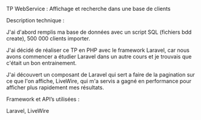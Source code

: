 TP WebService : Affichage et recherche dans une base de clients


Description technique :

J'ai d'abord remplis ma base de données avec un script SQL (fichiers bdd create), 500 000 clients importer.

J'ai décidé de réaliser ce TP en PHP avec le framework Laravel, car nous avons commencer a étudier Laravel dans un autre cours et je trouvais que c'était un bon entrainement.

J'ai découvert un composant de Laravel qui sert a faire de la pagination sur ce que l'on affiche, LiveWire, qui m'a servis a gagné en performance pour afficher plus rapidement mes résultats.




Framework et API’s utilisées : 

Laravel, LiveWire
